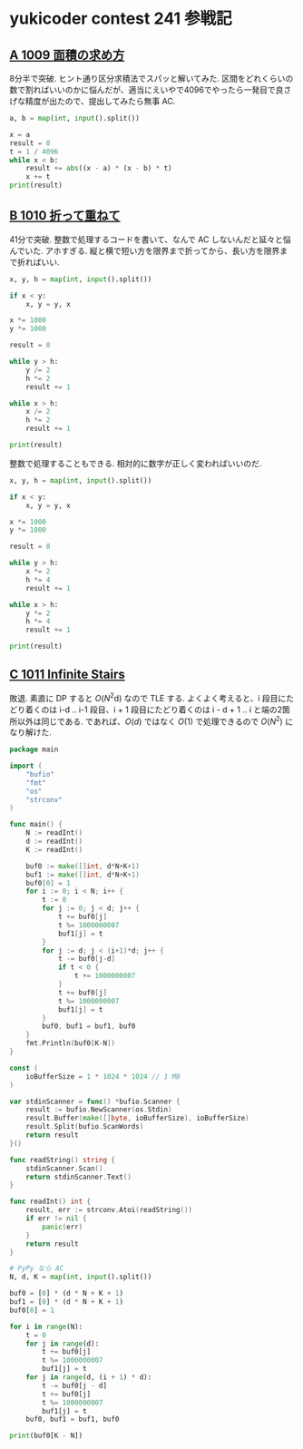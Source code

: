 # yukicoder contest 241 参戦記

## [A 1009 面積の求め方](https://yukicoder.me/problems/no/1009)

8分半で突破. ヒント通り区分求積法でスパッと解いてみた. 区間をどれくらいの数で割ればいいのかに悩んだが、適当にえいやで4096でやったら一発目で良さげな精度が出たので、提出してみたら無事 AC.

```python
a, b = map(int, input().split())

x = a
result = 0
t = 1 / 4096
while x < b:
    result += abs((x - a) * (x - b) * t)
    x += t
print(result)
```

## [B 1010 折って重ねて](https://yukicoder.me/problems/no/1010)

41分で突破. 整数で処理するコードを書いて、なんで AC しないんだと延々と悩んでいた. アホすぎる. 縦と横で短い方を限界まで折ってから、長い方を限界まで折ればいい.

```python
x, y, h = map(int, input().split())

if x < y:
    x, y = y, x

x *= 1000
y *= 1000

result = 0

while y > h:
    y /= 2
    h *= 2
    result += 1

while x > h:
    x /= 2
    h *= 2
    result += 1

print(result)
```

整数で処理することもできる. 相対的に数字が正しく変わればいいのだ.

```python
x, y, h = map(int, input().split())

if x < y:
    x, y = y, x

x *= 1000
y *= 1000

result = 0

while y > h:
    x *= 2
    h *= 4
    result += 1

while x > h:
    y *= 2
    h *= 4
    result += 1

print(result)
```

## [C 1011 Infinite Stairs](https://yukicoder.me/problems/no/1011)

敗退. 素直に DP すると *O*(*N*<sup>2</sup>d) なので TLE する. よくよく考えると、i 段目にたどり着くのは i-d .. i-1 段目、i + 1 段目にたどり着くのは i - d + 1 .. i と端の2箇所以外は同じである. であれば、*O*(*d*) ではなく *O*(1) で処理できるので *O*(*N*<sup>2</sup>) になり解けた.

```go
package main

import (
	"bufio"
	"fmt"
	"os"
	"strconv"
)

func main() {
	N := readInt()
	d := readInt()
	K := readInt()

	buf0 := make([]int, d*N+K+1)
	buf1 := make([]int, d*N+K+1)
	buf0[0] = 1
	for i := 0; i < N; i++ {
		t := 0
		for j := 0; j < d; j++ {
			t += buf0[j]
			t %= 1000000007
			buf1[j] = t
		}
		for j := d; j < (i+1)*d; j++ {
			t -= buf0[j-d]
			if t < 0 {
				t += 1000000007
			}
			t += buf0[j]
			t %= 1000000007
			buf1[j] = t
		}
		buf0, buf1 = buf1, buf0
	}
	fmt.Println(buf0[K-N])
}

const (
	ioBufferSize = 1 * 1024 * 1024 // 1 MB
)

var stdinScanner = func() *bufio.Scanner {
	result := bufio.NewScanner(os.Stdin)
	result.Buffer(make([]byte, ioBufferSize), ioBufferSize)
	result.Split(bufio.ScanWords)
	return result
}()

func readString() string {
	stdinScanner.Scan()
	return stdinScanner.Text()
}

func readInt() int {
	result, err := strconv.Atoi(readString())
	if err != nil {
		panic(err)
	}
	return result
}
```

```python
# PyPy なら AC
N, d, K = map(int, input().split())

buf0 = [0] * (d * N + K + 1)
buf1 = [0] * (d * N + K + 1)
buf0[0] = 1

for i in range(N):
    t = 0
    for j in range(d):
        t += buf0[j]
        t %= 1000000007
        buf1[j] = t
    for j in range(d, (i + 1) * d):
        t -= buf0[j - d]
        t += buf0[j]
        t %= 1000000007
        buf1[j] = t
    buf0, buf1 = buf1, buf0

print(buf0[K - N])
```
